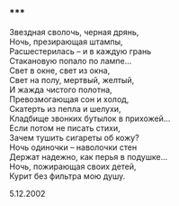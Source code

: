 ### \*\*\*

Звездная сволочь, черная дрянь,  
Ночь, презирающая штампы,  
Расшестерилась – и в каждую грань  
Стакановую попало по лампе...  
Свет в окне, свет из окна,  
Свет на полу, мертвый, желтый,  
И жажда чистого полотна,  
Превозмогающая сон и холод,  
Скатерть из пепла и шелухи,  
Кладбище звонких бутылок в прихожей...  
Если потом не писать стихи,  
Зачем тушить сигареты об кожу?  
Ночь одиночки – наволочки стен  
Держат надежно, как перья в подушке...  
Ночь, пожирающая своих детей,  
Курит без фильтра мою душу.

5.12.2002  
